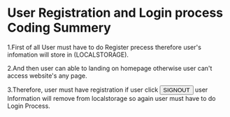 <h1>User  Registration and Login process Coding Summery</h1>

1.First of all User must have to do Register precess therefore user's infomation will store in (LOCALSTORAGE).

2.And then user can able to landing on homepage otherwise user can't access website's any page.

3.Therefore, user must have registration if user click <Button>SIGNOUT</Button> user Information will remove from localstorage so again user must have to do Login Process.
